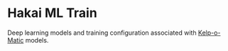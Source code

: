 # Hakai ML Train

Deep learning models and training configuration associated with [Kelp-o-Matic](https://github.com/HakaiInstitute/kelp-o-matic) models.
